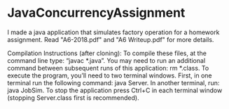 # JavaConcurrencyAssignment
I made a java application that simulates factory operation for a homework assignment. Read "A6-2018.pdf" and "A6 Writeup.pdf" for more details.

Compilation Instructions (after cloning):
To compile these files, at the command line type: “javac *.java”. You may need to run an additional command between subsequent runs of this application: rm *.class. To execute the program, you’ll need to two terminal windows. First, in one terminal run the following command: java Server. In another terminal, run: java JobSim. To stop the application press Ctrl+C in each terminal window (stopping Server.class first is recommended).
